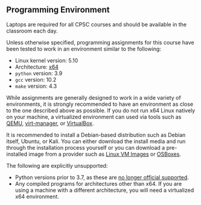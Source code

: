 Programming Environment
-----------------------

Laptops are required for all CPSC courses and should be available in the classroom each day.

Unless otherwise specified, programming assignments for this course have been tested to work in an environment similar to the following:

- Linux kernel version: 5.10
- Architecture: [x64](https://en.wikipedia.org/wiki/X86-64)
- `python` version: 3.9
- `gcc` version: 10.2
- `make` version: 4.3

While assignments are generally designed to work in a wide variety of environments, it is strongly recommended to have an environment as close to the one described above as possible. If you do not run x64 Linux natively on your machine, a virtualized environment can used via tools such as [QEMU](https://www.qemu.org/), [virt-manager](https://virt-manager.org/), or [VirtualBox](https://www.virtualbox.org/).

It is recommended to install a Debian-based distribution such as Debian itself, Ubuntu, or Kali. You can either download the install media and run through the installation process yourself or you can download a pre-installed image from a provider such as [Linux VM Images](https://www.linuxvmimages.com/)  or [OSBoxes](https://www.osboxes.org/).

The following are explicitly unsupported:

- Python versions prior to 3.7, as these are [no longer official supported](https://devguide.python.org/versions/).
- Any compiled programs for architectures other than x64. If you are using a machine with a different architecture, you will need a virtualized x64 environment.

